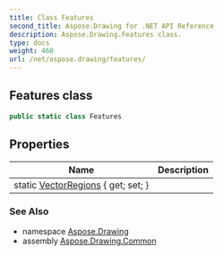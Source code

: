 ```yaml
---
title: Class Features
second_title: Aspose.Drawing for .NET API Reference
description: Aspose.Drawing.Features class. 
type: docs
weight: 460
url: /net/aspose.drawing/features/
---
```

## Features class

```csharp
public static class Features
```

## Properties

| Name | Description |
| --- | --- |
| static [VectorRegions](../../aspose.drawing/features/vectorregions/) { get; set; } |  |

### See Also

* namespace [Aspose.Drawing](../../aspose.drawing/)
* assembly [Aspose.Drawing.Common](../../)



